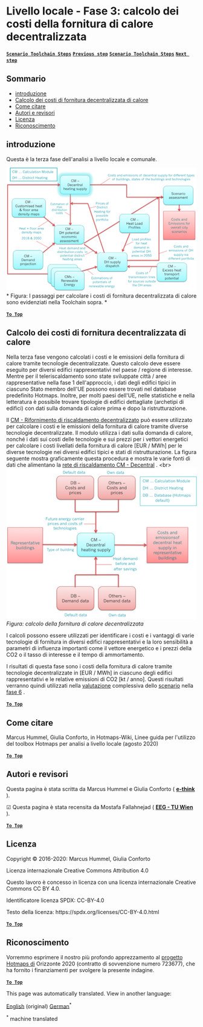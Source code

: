 <h1> <a class="anchor" id="local-level---step-3--calculation-of-costs-of-decentral-heat-supply" href="#local-level---step-3--calculation-of-costs-of-decentral-heat-supply"><i class="fa fa-link"></i></a> Livello locale - Fase 3: calcolo dei costi della fornitura di calore decentralizzata </h1><p> <a href="guide-local-and-municipal-levels#the-hotmaps-scenario-toolchain-different-steps"><strong><code>Scenario Toolchain Steps</code></strong></a> <a href="step-2-Calculation-of-future-heat-demand-and-gross-floor-area-density-maps"><strong><code>Previous step</code></strong></a> <a href="guide-local-and-municipal-levels#the-hotmaps-scenario-toolchain-different-steps"><strong><code>Scenario Toolchain Steps</code></strong></a> <a href="step-4-calculation-of-district-heating-distribution-costs"><strong><code>Next step</code></strong></a> </p><h2> <a class="anchor" id="table-of-contents" href="#table-of-contents"><i class="fa fa-link"></i></a> Sommario </h2><ul><li> <a href="#introduction">introduzione</a> </li><li> <a href="#calculation-of-costs-of-decentral-heat-supply">Calcolo dei costi di fornitura decentralizzata di calore</a> </li><li> <a href="#how-to-cite">Come citare</a> </li><li> <a href="#authors-and-reviewers">Autori e revisori</a> </li><li> <a href="#license">Licenza</a> </li><li> <a href="#acknowledgement">Riconoscimento</a> </li></ul><h2> <a class="anchor" id="introduction" href="#introduction"><i class="fa fa-link"></i></a> introduzione </h2><p> Questa è la terza fase dell&#39;analisi a livello locale e comunale. </p><img src="/en/Step-3-Calculation-of-costs-of-decentral-heat-supply/Hotmaps_Local_Toolchain_Step_3final.png"/> * Figura: I passaggi per calcolare i costi di fornitura decentralizzata di calore sono evidenziati nella Toolchain sopra. * <p><ins> <code><strong><a href="#table-of-contents">To Top</a></strong></code> </ins> </p><h2> <a class="anchor" id="calculation-of-costs-of-decentral-heat-supply" href="#calculation-of-costs-of-decentral-heat-supply"><i class="fa fa-link"></i></a> Calcolo dei costi di fornitura decentralizzata di calore </h2><p> Nella terza fase vengono calcolati i costi e le emissioni della fornitura di calore tramite tecnologie decentralizzate. Questo calcolo deve essere eseguito per diversi edifici rappresentativi nel paese / regione di interesse. Mentre per il teleriscaldamento sono state sviluppate città / aree rappresentative nella fase 1 dell&#39;approccio, i dati degli edifici tipici in ciascuno Stato membro dell&#39;UE possono essere trovati nel database predefinito Hotmaps. Inoltre, per molti paesi dell&#39;UE, nelle statistiche e nella letteratura è possibile trovare tipologie di edifici dettagliate (archetipi di edifici) con dati sulla domanda di calore prima e dopo la ristrutturazione. </p><p> Il <a href="https://wiki.hotmaps.eu/en/CM-Decentral-heating-supply">CM - Rifornimento di riscaldamento decentralizzato</a> può essere utilizzato per calcolare i costi e le emissioni della fornitura di calore tramite diverse tecnologie decentralizzate. Il modulo utilizza i dati sulla domanda di calore, nonché i dati sui costi delle tecnologie e sui prezzi per i vettori energetici per calcolare i costi livellati della fornitura di calore [EUR / MWh] per le diverse tecnologie nei diversi edifici tipici e stati di ristrutturazione. La figura seguente mostra graficamente questa procedura e mostra le varie fonti di dati che alimentano la <a href="https://wiki.hotmaps.eu/en/CM-Decentral-heating-supply">rete di riscaldamento CM - Decentral</a> . &lt;br&gt; <br/><img src="/en/Step-3-Calculation-of-costs-of-decentral-heat-supply/Wiki-local-detailed-Step-3fin.png"/> <em>Figura: calcolo della fornitura di calore decentralizzata</em> </p><p> I calcoli possono essere utilizzati per identificare i costi e i vantaggi di varie tecnologie di fornitura in diversi edifici rappresentativi e la loro sensibilità a parametri di influenza importanti come il vettore energetico e i prezzi della CO2 o il tasso di interesse e il tempo di ammortamento. </p><p> I risultati di questa fase sono i costi della fornitura di calore tramite tecnologie decentralizzate in [EUR / MWh] in ciascuno degli edifici rappresentativi e le relative emissioni di CO2 [kt / anno]. Questi risultati verranno quindi utilizzati nella <a href="https://wiki.hotmaps.eu/en/CM-Scenario-assessment">valutazione</a> complessiva dello <a href="https://wiki.hotmaps.eu/en/CM-Scenario-assessment">scenario</a> nella <a href="https://wiki.hotmaps.eu/en/Step-6-Assessment-of-scenarios-for-entire-heat-demand-and-supply-for-the-selected-area">fase 6</a> . </p><p><ins> <code><strong><a href="#table-of-contents">To Top</a></strong></code> </ins> </p><h2> <a class="anchor" id="how-to-cite" href="#how-to-cite"><i class="fa fa-link"></i></a> Come citare </h2><p> Marcus Hummel, Giulia Conforto, in Hotmaps-Wiki, Linee guida per l&#39;utilizzo del toolbox Hotmaps per analisi a livello locale (agosto 2020) </p><p><ins> <code><strong><a href="#table-of-contents">To Top</a></strong></code> </ins> </p><h2> <a class="anchor" id="authors-and-reviewers" href="#authors-and-reviewers"><i class="fa fa-link"></i></a> Autori e revisori </h2><p> Questa pagina è stata scritta da Marcus Hummel e Giulia Conforto ( <strong><a href="https://e-think.ac.at">e-think</a></strong> ). </p><p> ☑ Questa pagina è stata recensita da Mostafa Fallahnejad ( <strong><a href="https://eeg.tuwien.ac.at/">EEG - TU Wien</a></strong> ). </p><p> <a href="#table-of-contents"><strong><code>To Top</code></strong></a> </p> <h2> <a class="anchor" id="license" href="#license"><i class="fa fa-link"></i></a> Licenza </h2><p> Copyright © 2016-2020: Marcus Hummel, Giulia Conforto </p><p> Licenza internazionale Creative Commons Attribution 4.0 </p><p> Questo lavoro è concesso in licenza con una licenza internazionale Creative Commons CC BY 4.0. </p><p> Identificatore licenza SPDX: CC-BY-4.0 </p><p> Testo della licenza: https://spdx.org/licenses/CC-BY-4.0.html </p><p> <a href="#table-of-contents"><strong><code>To Top</code></strong></a> </p> <h2> <a class="anchor" id="acknowledgement" href="#acknowledgement"><i class="fa fa-link"></i></a> Riconoscimento </h2><p> Vorremmo esprimere il nostro più profondo apprezzamento al <a href="https://www.hotmaps-project.eu">progetto Hotmaps di</a> Orizzonte 2020 (contratto di sovvenzione numero 723677), che ha fornito i finanziamenti per svolgere la presente indagine. </p><p><ins> <code><strong><a href="#table-of-contents">To Top</a></strong></code> </ins> </p>
<!--- THIS IS A SUPER UNIQUE IDENTIFIER -->

This page was automatically translated. View in another language:

[English](../en/Step-3-Calculation-of-costs-of-decentral-heat-supply) (original) [German](../de/Step-3-Calculation-of-costs-of-decentral-heat-supply)<sup>\*</sup>  

<sup>\*</sup> machine translated
